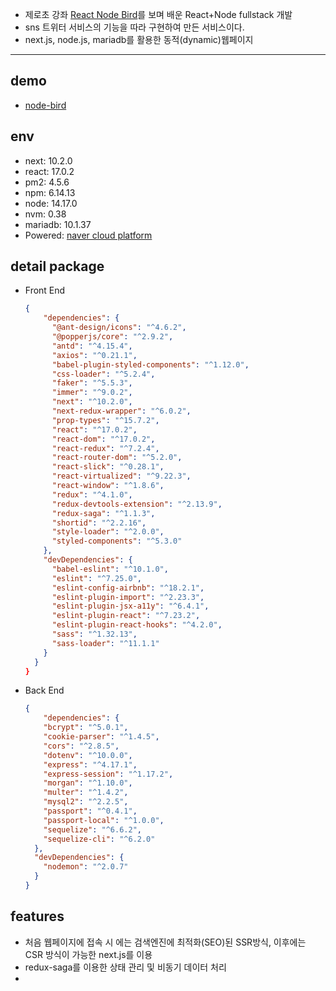 - 제로초 강좌 [React Node Bird](https://www.inflearn.com/course/%EB%85%B8%EB%93%9C%EB%B2%84%EB%93%9C-%EB%A6%AC%EC%95%A1%ED%8A%B8-%EB%A6%AC%EB%89%B4%EC%96%BC/#)를 보며 배운 React+Node fullstack 개발
- sns 트위터 서비스의 기능을 따라 구현하여 만든 서비스이다.
- next.js, node.js, mariadb를 활용한 동적(dynamic)웹페이지

---

## **demo**
- [node-bird](http://49.50.161.74/)

## **env**
- next: 10.2.0
- react: 17.0.2
- pm2: 4.5.6
- npm: 6.14.13
- node: 14.17.0
- nvm: 0.38
- mariadb: 10.1.37
- Powered: [naver cloud platform](https://www.ncloud.com/)

## **detail package**
- Front End
  ```json
  {   
      "dependencies": {
        "@ant-design/icons": "^4.6.2",
        "@popperjs/core": "^2.9.2",
        "antd": "^4.15.4",
        "axios": "^0.21.1",
        "babel-plugin-styled-components": "^1.12.0",
        "css-loader": "^5.2.4",
        "faker": "^5.5.3",
        "immer": "^9.0.2",
        "next": "^10.2.0",
        "next-redux-wrapper": "^6.0.2",
        "prop-types": "^15.7.2",
        "react": "^17.0.2",
        "react-dom": "^17.0.2",
        "react-redux": "^7.2.4",
        "react-router-dom": "^5.2.0",
        "react-slick": "^0.28.1",
        "react-virtualized": "^9.22.3",
        "react-window": "^1.8.6",
        "redux": "^4.1.0",
        "redux-devtools-extension": "^2.13.9",
        "redux-saga": "^1.1.3",
        "shortid": "^2.2.16",
        "style-loader": "^2.0.0",
        "styled-components": "^5.3.0"
      },
      "devDependencies": {
        "babel-eslint": "^10.1.0",
        "eslint": "^7.25.0",
        "eslint-config-airbnb": "^18.2.1",
        "eslint-plugin-import": "^2.23.3",
        "eslint-plugin-jsx-a11y": "^6.4.1",
        "eslint-plugin-react": "^7.23.2",
        "eslint-plugin-react-hooks": "^4.2.0",
        "sass": "^1.32.13",
        "sass-loader": "^11.1.1"
      }
    }
  }
  ```
- Back End
  ```json
  {
      "dependencies": {
      "bcrypt": "^5.0.1",
      "cookie-parser": "^1.4.5",
      "cors": "^2.8.5",
      "dotenv": "^10.0.0",
      "express": "^4.17.1",
      "express-session": "^1.17.2",
      "morgan": "^1.10.0",
      "multer": "^1.4.2",
      "mysql2": "^2.2.5",
      "passport": "^0.4.1",
      "passport-local": "^1.0.0",
      "sequelize": "^6.6.2",
      "sequelize-cli": "^6.2.0"
    },
    "devDependencies": {
      "nodemon": "^2.0.7"
    }
  }
  ```

## **features**
- 처음 웹페이지에 접속 시 에는 검색엔진에 최적화(SEO)된 SSR방식, 이후에는 CSR 방식이 가능한 next.js를 이용
- redux-saga를 이용한 상태 관리 및 비동기 데이터 처리
- 

